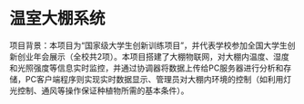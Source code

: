 温室大棚系统
========================
项目背景：本项目为“国家级大学生创新训练项目”，并代表学校参加全国大学生创新创业年会展示（全校共2项）。本项目搭建了大棚物联网，对大棚内温度、湿度和光照强度等信息实时监控，并通过协调器将数据上传给PC服务器进行分析和存储，PC客户端程序则实现实时数据显示、管理员对大棚内环境的控制（如利用灯光控制、通风等操作保证种植物所需的基本条件）。
